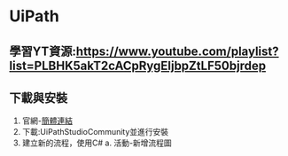 # UiPath

## 學習YT資源:https://www.youtube.com/playlist?list=PLBHK5akT2cACpRygEIjbpZtLF50bjrdep
## 下載與安裝
1. 官網-[簡體連結](https://www.uipath.com.cn/)
2. 下載:UiPathStudioCommunity並進行安裝
3. 建立新的流程，使用C#
   a. 活動-新增流程圖
   
